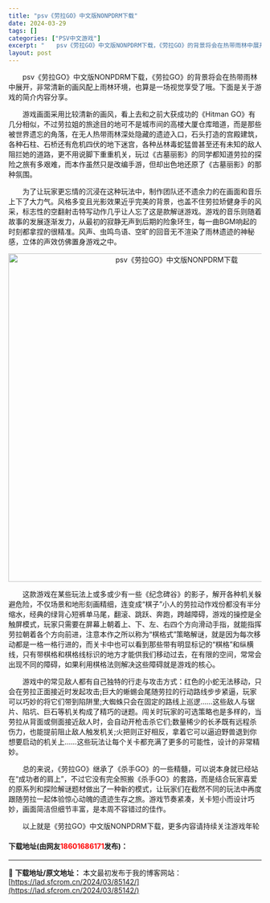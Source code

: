 ```yaml
---
title: "psv《劳拉GO》中文版NONPDRM下载"
date: 2024-03-29
tags: []
categories: ["PSV中文游戏"]
excerpt: "　　psv《劳拉GO》中文版NONPDRM下载，《劳拉GO》的背景将会在热带雨林中展开，非常清新的画风配上雨林环境，也算是一场视觉享受了哦。下面是关于游戏的简介内容分享。 　　游戏画面采用比较清新的画风，看上去和之前大获成功的《Hitman GO》有几分相似，不过劳拉姐的旅途目的地可不是城市间的高楼&hellip;"
layout: post
---
```


 <p>　　psv《劳拉GO》中文版NONPDRM下载，《劳拉GO》的背景将会在热带雨林中展开，非常清新的画风配上雨林环境，也算是一场视觉享受了哦。下面是关于游戏的简介内容分享。</p> <p>　　游戏画面采用比较清新的画风，看上去和之前大获成功的《Hitman GO》有几分相似，不过劳拉姐的旅途目的地可不是城市间的高楼大厦仓库暗道，而是那些被世界遗忘的角落，在无人热带雨林深处隐藏的遗迹入口，石头打造的宫殿建筑，各种石柱、石桥还有危机四伏的地下迷宫，各种丛林毒蛇猛兽甚至还有未知的敌人阻拦她的道路，更不用说脚下重重机关，玩过《古墓丽影》的同学都知道劳拉的探险之旅有多艰难，而本作虽然只是改编手游，但却出色地还原了《古墓丽影》的那种氛围。</p> <p>　　为了让玩家更忘情的沉浸在这种玩法中，制作团队还不遗余力的在画面和音乐上下了大力气。风格多变且光影效果近乎完美的背景，也盖不住劳拉矫健身手的风采，标志性的空翻射击特写动作几乎让人忘了这是款解谜游戏。游戏的音乐则随着故事的发展逐渐发力，从最初的寂静无声到后期的险象环生，每一曲BGM响起的时刻都拿捏的很精准。风声、虫鸣鸟语、空旷的回音无不渲染了雨林遗迹的神秘感，立体的声效仿佛置身游戏之中。</p> <p align="center"><img align="" border="0" src="https://lad.sfcrom.cn/wp-content/uploads/2024/03/20240329_6606724a06e8a.jpg" width="654" alt="psv《劳拉GO》中文版NONPDRM下载" /></p> <p>　　这款游戏在某些玩法上或多或少有一些《纪念碑谷》的影子，解开各种机关躲避危险，不仅场景和地形刻画精细，连变成&ldquo;棋子&rdquo;小人的劳拉动作戏份都没有半分缩水，经典的绿背心短裤单马尾，翻滚、跳跃、奔跑，跨越障碍，游戏的操控是全触屏模式，玩家只需要在屏幕上朝着上、下、左、右四个方向滑动手指，就能指挥劳拉朝着各个方向前进，注意本作之所以称为&ldquo;棋格式&rdquo;策略解谜，就是因为每次移动都是一格一格行进的，而关卡中也可以看到那些带有明显标记的&ldquo;棋格&rdquo;和纵横线，只有带棋格和棋格线标识的地方才能供我们移动过去，在有限的空间，常常会出现不同的障碍，如果利用棋格法则解决这些障碍就是游戏的核心。</p> <p>　　游戏中的常见敌人都有自己独特的行走与攻击方式：红色的小蛇无法移动，只会在劳拉正面接近时发起攻击;巨大的蜥蜴会尾随劳拉的行动路线步步紧逼，玩家可以巧妙的将它们带到陷阱里;大蜘蛛只会在固定的路线上巡逻&hellip;&hellip;这些敌人与锯片、陷坑、巨石等机关构成了精巧的谜题。闯关时玩家的可选策略也是多样的，当劳拉从背面或侧面接近敌人时，会自动开枪击杀它们;数量稀少的长矛既有远程杀伤力，也能提前阻止敌人触发机关;火把则正好相反，拿着它可以逼迫野兽退到你想要启动的机关上&hellip;&hellip;这些玩法让每个关卡都充满了更多的可能性，设计的非常精妙。</p> <p>　　总的来说，《劳拉GO》继承了《杀手GO》的一些精髓，可以说本身就已经站在&ldquo;成功者的肩上&rdquo;，不过它没有完全照搬《杀手GO》的套路，而是结合玩家喜爱的原系列和探险解谜题材做出了一种新的模式，让玩家们在截然不同的玩法中再度跟随劳拉一起体验惊心动魄的遗迹生存之旅。游戏节奏紧凑，关卡短小而设计巧妙，画面简洁但细节丰富，是本周不容错过的佳作。</p> <p>　　以上就是《劳拉GO》中文版NONPDRM下载，更多内容请持续关注游戏年轮</p> <p><h4>下载地址(由网友<font color="red">18601686171</font>发布)：</h4></p> 

---
📖 **下载地址/原文地址：** 本文最初发布于我的博客网站：[https://lad.sfcrom.cn/2024/03/85142/](https://lad.sfcrom.cn/2024/03/85142/)
